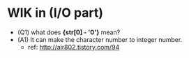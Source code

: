 # WIK in (I/O part)

- (Q1) what does **{str[0] - '0'}** mean?
- (A1) It can make the character number to integer number.      
  - ref: <http://air802.tistory.com/94>
